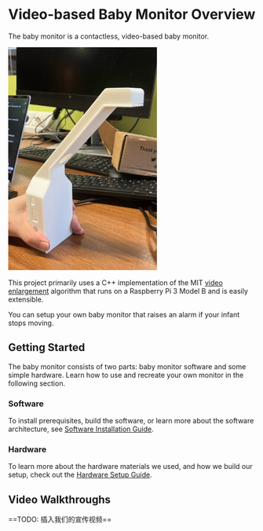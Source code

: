 # Video-based Baby Monitor Overview

The baby monitor is a contactless, video-based baby monitor.

<a href="img/model.jpg">
  <img src="img/model.jpg" alt="render" width=303>
</a>

This project primarily uses a C++ implementation of the MIT [video enlargement](http://people.csail.mit.edu/mrub/vidmag/) algorithm that runs on a Raspberry Pi 3 Model B and is easily extensible.

You can setup your own baby monitor that raises an alarm if your infant stops moving.

## Getting Started

The baby monitor consists of two parts: baby monitor software and some simple hardware.
Learn how to use and recreate your own monitor in the following section.

### Software

To install prerequisites, build the software, or learn more about the software architecture, see [Software Installation Guide](setup/sw-setup.md).

### Hardware

To learn more about the hardware materials we used, and how we build our setup, check out the [Hardware Setup Guide](setup/hw-setup.md).

## Video Walkthroughs

==TODO: 插入我们的宣传视频==

